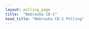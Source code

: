 ```yaml
---
layout: polling_page
title:  "Nebraska CD-1"
head_title: "Nebraska CD-1 Polling"
---
```

                